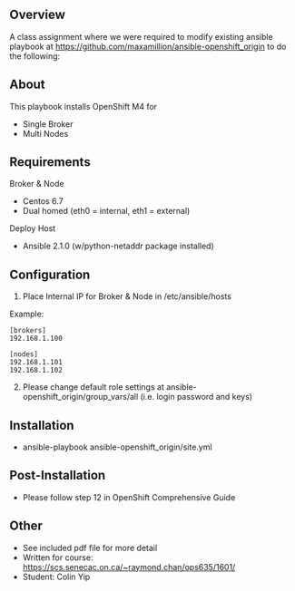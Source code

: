 ## Overview 

A class assignment where we were required to modify existing ansible playbook 
at https://github.com/maxamillion/ansible-openshift_origin
to do the following:


## About

This playbook installs OpenShift M4 for
* Single Broker
* Multi Nodes

## Requirements

Broker & Node
* Centos 6.7
* Dual homed (eth0 = internal, eth1 = external)

Deploy Host
* Ansible 2.1.0 (w/python-netaddr package installed)



## Configuration

1. Place Internal IP for Broker & Node in /etc/ansible/hosts 


Example:

    [brokers]
    192.168.1.100

    [nodes]
    192.168.1.101
    192.168.1.102

2. Please change default role settings at ansible-openshift_origin/group_vars/all
   (i.e. login password and keys)


## Installation
* ansible-playbook ansible-openshift_origin/site.yml

## Post-Installation
* Please follow step 12 in OpenShift Comprehensive Guide

## Other
* See included pdf file for more detail
* Written for course: https://scs.senecac.on.ca/~raymond.chan/ops635/1601/
* Student: Colin Yip
